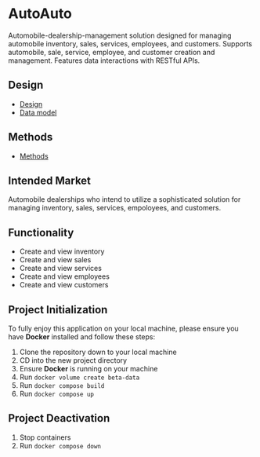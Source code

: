 # AutoAuto
Automobile-dealership-management solution designed for managing automobile inventory, sales, services, employees, and customers. Supports automobile, sale, service, employee, and customer creation and management. Features data interactions with RESTful APIs.


## Design
- [Design](docs/design.md)
- [Data model](docs/data-model.md)

## Methods
- [Methods](docs/methods.md)


## Intended Market
Automobile dealerships who intend to utilize a sophisticated solution for managing inventory, sales, services, empoloyees, and customers.


## Functionality
- Create and view inventory
- Create and view sales
- Create and view services
- Create and view employees
- Create and view customers


## Project Initialization

To fully enjoy this application on your local machine, please ensure you have <b>Docker</b> installed and follow these steps:

1. Clone the repository down to your local machine
2. CD into the new project directory
3. Ensure <b>Docker</b> is running on your machine
4. Run `docker volume create beta-data`
5. Run `docker compose build`
6. Run `docker compose up`


## Project Deactivation
1. Stop containers
2. Run `docker compose down`
